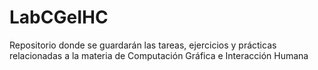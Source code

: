 # LabCGeIHC
Repositorio donde se guardarán las tareas, ejercicios y prácticas relacionadas a la materia de Computación Gráfica e Interacción Humana
